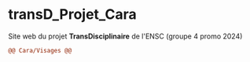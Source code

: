 # transD_Projet_Cara

Site web du projet **TransDisciplinaire** de l'ENSC 
(groupe 4 promo 2024)
```diff
@@ Cara/Visages @@
```
